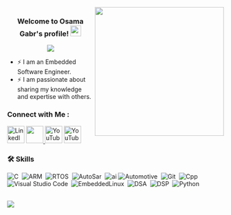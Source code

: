 
<img width="300" align="right" src="https://media.giphy.com/media/IcZhFmufozDCij3p22/giphy-downsized.gif">


<h3 align="center">
  Welcome to Osama Gabr's profile!
  <img src="https://media.giphy.com/media/hvRJCLFzcasrR4ia7z/giphy.gif" width="25">
</h3>

<!-- Typing SVG by DenverCoder1 - https://github.com/DenverCoder1/readme-typing-svg -->
<p align="center">
  <a href="https://github.com/DenverCoder1/readme-typing-svg"><img src="https://readme-typing-svg.herokuapp.com/?lines=Embedded%20Software%20Engineer;Always%20learning%20new%20things&font=Fira%20Code&center=true&width=440&height=45&color=f75c7e&vCenter=true&size=22"></a>
</p>

- ⚡ I am an Embedded Software Engineer.
- ⚡ I am passionate about sharing my knowledge and expertise with others.


### Connect with Me :

<a href="https://linkedin.com/in/osama-gabr"><img alt="LinkedIn" title="LinkedIn" height="40" width="40" src="https://cdn.simpleicons.org/linkedin"></a>
<a href="mailto:eosama583@gmail.com"> <img src="https://img.icons8.com/fluent/48/000000/gmail.png" width="40"/>
<a href="https://t.me/Osama_Gabr"><img alt="YouTube" title="YouTube" height="40" width="40" src="https://cdn.simpleicons.org/Telegram"></a>
<a href="https://www.youtube.com/@Embedded.Projects"><img alt="YouTube" title="YouTube" height="40" width="40" src="https://cdn.simpleicons.org/youtube"></a>


### 🛠 Skills
![C](https://img.shields.io/badge/-C%20language-05122A?style=flat&logo=C)&nbsp;
![ARM](https://img.shields.io/badge/-ARM%20microcontrollers-05122A?style=flat&logo=robor&logoColor=563D7C)&nbsp;
![RTOS](https://img.shields.io/badge/-RTOS-05122A?style=flat&logo=operatingsystem)&nbsp;
![AutoSar](https://img.shields.io/badge/-AUTOSAR-05122A?style=flat&logo=AUTOSAR&logoColor=1572B6)&nbsp;
![ai](https://img.shields.io/badge/-Tiny%20ML-05122A?style=flat&logo=ai)
![Automotive](https://img.shields.io/badge/-Automotive-05122A?style=flat&logo=car&logoColor=339933)&nbsp;
![Git](https://img.shields.io/badge/-Git-05122A?style=flat&logo=git)&nbsp;
![Cpp](https://img.shields.io/badge/-C++-05122A?style=flat&logo=cplusplus)&nbsp;
![Visual Studio Code](https://img.shields.io/badge/-Visual%20Studio%20Code-05122A?style=flat&logo=visual-studio-code&logoColor=007ACC)&nbsp;
![EmbeddedLinux](https://img.shields.io/badge/-Embedded%20Linux-05122A?style=flat&logo=linux)&nbsp;
![DSA](https://img.shields.io/badge/-DSA-05122A?style=flat&logo=network)&nbsp;
![DSP](https://img.shields.io/badge/-DSP-05122A?style=flat&logo=signals)&nbsp;
![Python](https://img.shields.io/badge/-Python%20-05122A?style=flat&logo=python)&nbsp;



<br>
<a href="https://komarev.com/ghpvc/?username=yousefdergham&style=for-the-badge">
    <img src="https://komarev.com/ghpvc/?username=yousefdergham&style=for-the-badge">
</a>
